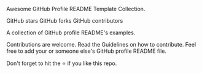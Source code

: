 Awesome GitHub Profile README Template Collection.

GitHub stars GitHub forks GitHub contributors

A collection of GitHub profile README's examples.

Contributions are welcome. Read the Guidelines on how to contribute. Feel free to add your or someone else's GitHub profile README file.

Don't forget to hit the ⭐ if you like this repo.
